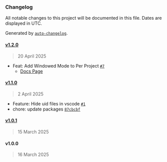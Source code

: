 ### Changelog

All notable changes to this project will be documented in this file. Dates are displayed in UTC.

Generated by [`auto-changelog`](https://github.com/CookPete/auto-changelog).


#### [v1.2.0](https://github.com/godotlauncher/launcher/compare/v1.1.0...v1.2.0)

> 20 April 2025

- Feat: Add Windowed Mode to Per Project [`#7`](https://github.com/godotlauncher/launcher/pull/7)
    - [Docs Page](https://docs.godotlauncher.org/guides/launch-godot-project-in-windowed-mode/)

#### [v1.1.0](https://github.com/godotlauncher/launcher/compare/v1.0.1...v1.1.0)

> 2 April 2025

- Feature: Hide uid files in vscode [`#1`](https://github.com/godotlauncher/launcher/pull/1)
- chore: update packages [`87cbcbf`](https://github.com/godotlauncher/launcher/commit/87cbcbf69d8cfb828499cf60f6f941d20a34bc51)


#### [v1.0.1](https://github.com/godotlauncher/launcher/compare/v1.0.0...v1.0.1)

> 15 March 2025

#### v1.0.0

> 16 March 2025
